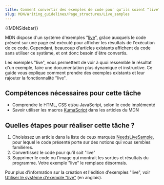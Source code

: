 ```yaml
---
title: Comment convertir des exemples de code pour qu'ils soient "live"
slug: MDN/Writing_guidelines/Page_structures/Live_samples
---
```


{{MDNSidebar}}

MDN dispose d'un système d'exemples "[live](/fr/docs/MDN/Contribute/Editor/Live_samples)", grâce auxquels le code présent sur une page est exécuté pour afficher les résultats de l'exécution de ce code. Cependant, beaucoup d'articles existants affichent du code sans utiliser ce système, et ont donc besoin d'être convertis.

Les exemples "live", vous permettent de voir à quoi ressemble le résultat d'un exemple, faire une documentation plus dynamique et instructive. Ce guide vous explique comment prendre des exemples existants et leur rajouter la fonctionnalité "live".

## Compétences nécessaires pour cette tâche

- Comprendre le HTML, CSS et/ou JavaScript, selon le code implémenté
- Savoir utiliser les macros [KumaScript](/fr/docs/Project:Introduction_to_KumaScript) dans les articles du MDN

## Quelles étapes pour réaliser cette tâche ?

1. Choisissez un article dans la liste de ceux marqués [NeedsLiveSample](/fr/docs/tag/NeedsLiveSample), pour lequel le code présenté porte sur des notions qui vous sembles familières.
2. Convertissez le code pour qu'il soit "live"
3. Supprimer le code ou l'image qui montrait les sorties et résultats du programme. Votre exemple "live" le remplace désormais.

Pour plus d'information sur la création et l'édition d'exemples "live", voir [Utiliser le système d'exemple "live"](/fr/docs/Project:MDN/Contributing/Editor_guide/Live_samples) (en anglais).
